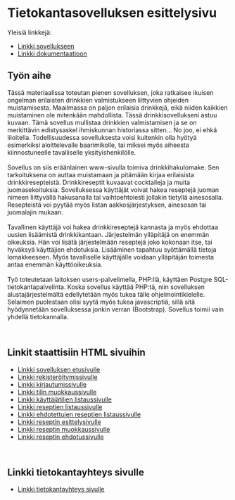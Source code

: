 # Tietokantasovelluksen esittelysivu

Yleisiä linkkejä:

* [Linkki sovellukseen](http://mevidjes.users.cs.helsinki.fi/tsoha/)
* [Linkki dokumentaatioon](https://github.com/mevid93/Tsoha-Bootstrap/blob/master/doc/dokumentaatio.pdf)

## Työn aihe

Tässä materiaalissa toteutan pienen sovelluksen, joka ratkaisee ikuisen ongelman erilaisten
drinkkien valmistukseen liittyvien ohjeiden muistamisesta. Maailmassa on paljon erilaisia drinkkejä,
eikä niiden kaikkien muistaminen ole mitenkään mahdollista. Tässä drinkkisovellukseni astuu
kuvaan. Tämä sovellus mullistaa drinkkien valmistamisen ja se on merkittävin edistysaskel
ihmiskunnan historiassa sitten… No joo, ei ehkä liioitella. Todellisuudessa sovelluksesta voisi
kuitenkin olla hyötyä esimerkiksi aloittelevalle baarimikolle, tai miksei myös aiheesta
kiinnostuneelle tavalliselle yksityishenkilölle.
<br />
<br />
Sovellus on siis eräänlainen www-sivulla toimiva drinkkihakulomake. Sen tarkoituksena on auttaa
muistamaan ja pitämään kirjaa erilaisista drinkkiresepteistä. Drinkkireseptit kuvaavat cocktaileja ja
muita juomasekoituksia. Sovelluksessa käyttäjät voivat hakea reseptejä juoman nimeen liittyvällä
hakusanalla tai vaihtoehtoiesti jollakin tietyllä ainesosalla. Resepteistä voi pyytää myös listan
aakkosjärjestyksen, ainesosan tai juomalajin mukaan.
<br />
<br />
Tavallinen käyttäjä voi hakea drinkkireseptejä kannasta ja myös ehdottaa uusien lisäämistä
drinkkikantaan. Järjestelmän ylläpitäjä on enemmän oikeuksia. Hän voi lisätä järjestelmään
reseptejä joko kokonaan itse, tai hyväksyä käyttäjien ehdotuksia. Lisääminen tapahtuu syöttämällä
tietoja lomakkeeseen. Myös tavalliselle käyttäjälle voidaan ylläpitäjän toimesta antaa enemmän
käyttöoikeuksia.
<br />
<br />
Työ toteutetaan laitoksen users-palvelimella, PHP:llä, käyttäen Postgre SQL-tietokantapalvelinta.
Koska sovellus käyttää PHP:tä, niin sovelluksen alustajärjestelmältä edellytetään myös tukea tälle
ohjelmointikielelle. Selaimen puolestaan olisi syytä myös tukea javascriptiä, sillä sitä hyödynnetään
sovelluksessa jonkin verran (Bootstrap). Sovellus toimii vain yhdellä tietokannalla. 

<br />

## Linkit staattisiin HTML sivuihin

* [Linkki sovelluksen etusivulle](http://mevidjes.users.cs.helsinki.fi/tsoha/)
* [Linkki rekisteröitymissivulle](http://mevidjes.users.cs.helsinki.fi/tsoha/register)
* [Linkki kirjautumissivulle](http://mevidjes.users.cs.helsinki.fi/tsoha/login)
* [Linkki tilin muokkaussivulle](http://mevidjes.users.cs.helsinki.fi/tsoha/settings)
* [Linkki käyttäjätilien listaussivulle](http://mevidjes.users.cs.helsinki.fi/tsoha/user)
* [Linkki reseptien listaussivulle](http://mevidjes.users.cs.helsinki.fi/tsoha/recipe)
* [Linkki ehdotettujen reseptien listaussivulle](http://mevidjes.users.cs.helsinki.fi/tsoha/suggestion)
* [Linkki reseptin esittelysivulle](http://mevidjes.users.cs.helsinki.fi/tsoha/recipe/1)
* [Linkki reseptin muokkaussivulle](http://mevidjes.users.cs.helsinki.fi/tsoha/recipe/1/edit)
* [Linkki reseptin ehdotussivulle](http://mevidjes.users.cs.helsinki.fi/tsoha/suggest)

<br />

## Linkki tietokantayhteys sivulle

* [Linkki tietokantayhteys sivulle](http://mevidjes.users.cs.helsinki.fi/tsoha/tietokantayhteys)



